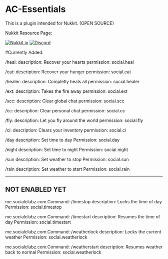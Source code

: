 # AC-Essentials

This is a plugin intended for Nukkit. (OPEN SOURCE)

Nukkit Resource Page:

[![Nukkit.io](https://img.shields.io/badge/Nukkit%20MobPlugin-Download-yellow.svg)](https://forums.nukkit.io/resources/ac-essentials.119//)
[![Discord](https://discordapp.com/api/guilds/331619998059593738/widget.png)](https://discord.gg/tDfqkNB)

#Currently Added:


/heal:
description: Recover your hearts
permission: social.heal

/eat:
description: Recover your hunger
permission: social.eat

/healer:
description: Completly heals all
permission: social.healer

/ext:
description: Takes the fire away
permission: social.ext

/scc:
description: Clear global chat
permission: social.scc

/cc:
description: Clear personal chat
permission: social.cc

/fly:
description: Let you fly around the world
permission: social.fly

/ci:
description: Clears your inventory
permission: social.ci

/day
description: Set time to day
Permission: social.day

/night
description: Set time to night
Permission: social.night

/sun
description: Set weather to stop
Permission: social.sun

/rain
description: Set weather to start
Permission: social.rain

----------------
NOT ENABLED YET
----------------
me.socialclubz.com.Command: /timestop
description: Locks the time of day
Permission: social.timestop

me.socialclubz.com.Command: /timestart
description: Resumes the time of day
Permission: social.timestart

me.socialclubz.com.Command: /weatherlock
description: Locks the current weather
Permission: social.weatherlock

me.socialclubz.com.Command: /weatherstart
description: Resumes weather back to normal
Permission: social.weatherlock
